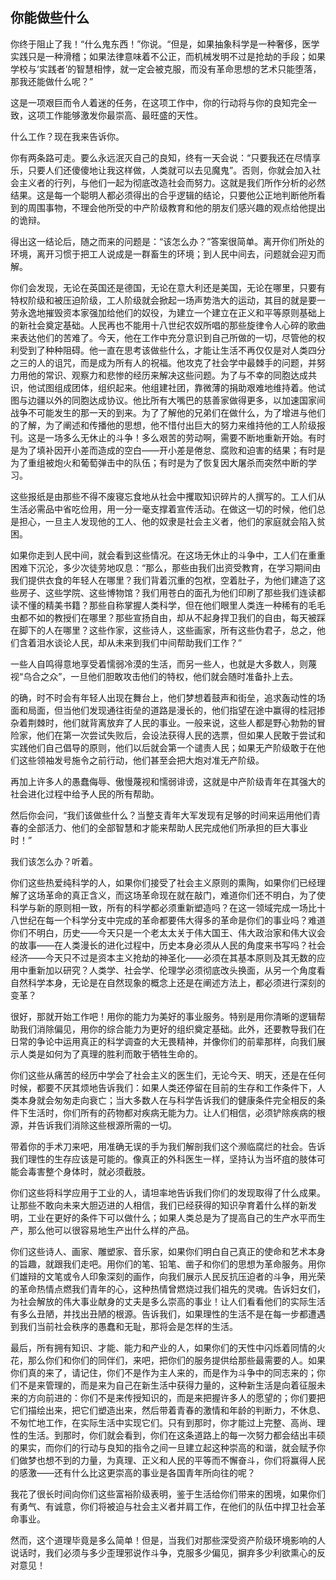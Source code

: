 ## 你能做些什么

你终于阻止了我！“什么鬼东西！”你说。“但是，如果抽象科学是一种奢侈，医学实践只是一种滑稽；如果法律意味着不公正，而机械发明不过是抢劫的手段；如果学校与‘实践者’的智慧相悖，就一定会被克服，而没有革命思想的艺术只能堕落，那我还能做什么呢？”

这是一项艰巨而令人着迷的任务，在这项工作中，你的行动将与你的良知完全一致，这项工作能够激发你最崇高、最旺盛的天性。

什么工作？现在我来告诉你。

你有两条路可走。要么永远泯灭自己的良知，终有一天会说：“只要我还在尽情享乐，只要人们还傻傻地让我这样做，人类就可以去见魔鬼”。否则，你就会加入社会主义者的行列，与他们一起为彻底改造社会而努力。这就是我们所作分析的必然结果。这是每一个聪明人都必须得出的合乎逻辑的结论，只要他公正地判断他所看到的周围事物，不理会他所受的中产阶级教育和他的朋友们感兴趣的观点给他提出的诡辩。

得出这一结论后，随之而来的问题是：“该怎么办？”答案很简单。离开你们所处的环境，离开习惯于把工人说成是一群畜生的环境；到人民中间去，问题就会迎刃而解。

你们会发现，无论在英国还是德国，无论在意大利还是美国，无论在哪里，只要有特权阶级和被压迫阶级，工人阶级就会掀起一场声势浩大的运动，其目的就是要一劳永逸地摧毁资本家强加给他们的奴役，为建立一个建立在正义和平等原则基础上的新社会奠定基础。人民再也不能用十八世纪农奴所唱的那些旋律令人心碎的歌曲来表达他们的苦难了。今天，他在工作中充分意识到自己所做的一切，尽管他的权利受到了种种阻碍。他一直在思考该做些什么，才能让生活不再仅仅是对人类四分之三的人的诅咒，而是成为所有人的祝福。他攻克了社会学中最棘手的问题，并努力用他的常识、观察力和悲惨的经历来解决这些问题。为了与不幸的同胞达成共识，他试图组成团体，组织起来。他组建社团，靠微薄的捐助艰难地维持着。他试图与边疆以外的同胞达成协议。他比所有大嘴巴的慈善家做得更多，以加速国家间战争不可能发生的那一天的到来。为了了解他的兄弟们在做什么，为了增进与他们的了解，为了阐述和传播他的思想，他不惜付出巨大的努力来维持他的工人阶级报刊。这是一场多么无休止的斗争！多么艰苦的劳动啊，需要不断地重新开始。有时是为了填补因开小差而造成的空白——开小差是倦怠、腐败和迫害的结果；有时是为了重组被炮火和葡萄弹击中的队伍；有时是为了恢复因大屠杀而突然中断的学习。

这些报纸是由那些不得不废寝忘食地从社会中攫取知识碎片的人撰写的。工人们从生活必需品中省吃俭用，用一分一毫支撑着宣传活动。在做这一切的时候，他们总是担心，一旦主人发现他的工人、他的奴隶是社会主义者，他们的家庭就会陷入贫困。

如果你走到人民中间，就会看到这些情况。在这场无休止的斗争中，工人们在重重困难下沉沦，多少次徒劳地叹息：“那么，那些由我们出资受教育，在学习期间由我们提供衣食的年轻人在哪里？我们背着沉重的包袱，空着肚子，为他们建造了这些房子、这些学院、这些博物馆？我们用苍白的面孔为他们印刷了那些我们连读都读不懂的精美书籍？那些自称掌握人类科学，但在他们眼里人类连一种稀有的毛毛虫都不如的教授们在哪里？那些宣扬自由，却从不起身捍卫我们的自由，每天被踩在脚下的人在哪里？这些作家，这些诗人，这些画家，所有这些伪君子，总之，他们含着泪水谈论人民，却从未来到我们中间帮助我们工作？”

一些人自鸣得意地享受着懦弱冷漠的生活，而另一些人，也就是大多数人，则蔑视“乌合之众”，一旦他们胆敢攻击他们的特权，他们就会随时准备扑上去。

的确，时不时会有年轻人出现在舞台上，他们梦想着鼓声和街垒，追求轰动性的场面和局面，但当他们发现通往街垒的道路是漫长的，他们指望在途中赢得的桂冠掺杂着荆棘时，他们就背离放弃了人民的事业。一般来说，这些人都是野心勃勃的冒险家，他们在第一次尝试失败后，会设法获得人民的选票，但如果人民敢于尝试和实践他们自己倡导的原则，他们以后就会第一个谴责人民；如果无产阶级敢于在他们这些领袖发号施令之前行动，他们甚至会把大炮对准无产阶级。

再加上许多人的愚蠢侮辱、傲慢蔑视和懦弱诽谤，这就是中产阶级青年在其强大的社会进化过程中给予人民的所有帮助。

然后你会问，“我们该做些什么？当整支青年大军发现有足够的时间来运用他们青春的全部活力、他们的全部智慧和才能来帮助人民完成他们所承担的巨大事业时！”

我们该怎么办？听着。

你们这些热爱纯科学的人，如果你们接受了社会主义原则的熏陶，如果你们已经理解了这场革命的真正含义，而这场革命现在就在敲门，难道你们还不明白，为了使科学与新的原则相一致，所有的科学都必须重新塑造吗？在这一领域完成一场比十八世纪在每一个科学分支中完成的革命都要伟大得多的革命是你们的事业吗？难道你们不明白，历史——今天只是一个老太太关于伟大国王、伟大政治家和伟大议会的故事——在人类漫长的进化过程中，历史本身必须从人民的角度来书写吗？社会经济——今天只不过是资本主义抢劫的神圣化——必须在其基本原则及其无数的应用中重新加以研究？人类学、社会学、伦理学必须彻底改头换面，从另一个角度看自然科学本身，无论是在自然现象的概念上还是在阐述方法上，都必须进行深刻的变革？

很好，那就开始工作吧！用你的能力为美好的事业服务。特别是用你清晰的逻辑帮助我们消除偏见，用你的综合能力为更好的组织奠定基础。此外，还要教导我们在日常的争论中运用真正的科学调查的大无畏精神，并像你们的前辈那样，向我们展示人类是如何为了真理的胜利而敢于牺牲生命的。

你们这些从痛苦的经历中学会了社会主义的医生们，无论今天、明天，还是在任何时候，都要不厌其烦地告诉我们：如果人类还停留在目前的生存和工作条件下，人类本身就会匆匆走向衰亡；当大多数人在与科学告诉我们的健康条件完全相反的条件下生活时，你们所有的药物都对疾病无能为力。让人们相信，必须铲除疾病的根源，并告诉我们消除这些根源所需的一切。

带着你的手术刀来吧，用准确无误的手为我们解剖我们这个濒临腐烂的社会。告诉我们理性的生存应该是可能的。像真正的外科医生一样，坚持认为当坏疽的肢体可能会毒害整个身体时，就必须截肢。

你们这些将科学应用于工业的人，请坦率地告诉我们你们的发现取得了什么成果。让那些不敢向未来大胆迈进的人相信，我们已经获得的知识孕育着什么样的新发明，工业在更好的条件下可以做什么；如果人类总是为了提高自己的生产水平而生产，那么他可以很容易地生产出什么样的产品。

你们这些诗人、画家、雕塑家、音乐家，如果你们明白自己真正的使命和艺术本身的旨趣，就跟我们走吧。用你们的笔、铅笔、凿子和你们的思想为革命服务。用你们雄辩的文笔或令人印象深刻的画作，向我们展示人民反抗压迫者的斗争，用光荣的革命热情点燃我们青年的心，这种热情曾燃烧过我们祖先的灵魂。告诉妇女们，为社会解放的伟大事业献身的丈夫是多么崇高的事业！让人们看看他们的实际生活有多么丑陋，并找出丑陋的根源。告诉我们，如果理性的生活不是在每一步都遭遇到我们当前社会秩序的愚蠢和无耻，那将会是怎样的生活。

最后，所有拥有知识、才能、能力和产业的人，如果你们的天性中闪烁着同情的火花，那么你们和你们的同伴们，来吧，把你们的服务提供给那些最需要的人。如果你们真的来了，请记住，你们不是作为主人来的，而是作为斗争中的同志来的；你们不是来管理的，而是来为自己在新生活中获得力量的，这种新生活是向着征服未来的方向前进的：你们不是来传授知识的，而是来把握许多人的愿望的；你们要把它们描绘出来，把它们塑造出来，然后带着青春的激情和年龄的判断力，不休息、不匆忙地工作，在实际生活中实现它们。只有到那时，你才能过上完整、高尚、理性的生活。到那时，你们就会看到，你们在这条道路上的每一次努力都会结出丰硕的果实，而你们的行动与良知的指令之间一旦建立起这种崇高的和谐，就会赋予你们做梦也想不到的力量，为真理、正义和人民的平等而不懈奋斗，你们将赢得人民的感激——还有什么比这更崇高的事业是各国青年所向往的呢？

我花了很长时间向你们这些富裕阶级表明，鉴于生活给你们带来的困境，如果你们有勇气、有诚意，你们将被迫与社会主义者并肩工作，在他们的队伍中捍卫社会革命事业。

然而，这个道理毕竟是多么简单！但是，当我们对那些深受资产阶级环境影响的人说话时，我们必须与多少歪理邪说作斗争，克服多少偏见，摒弃多少利欲熏心的反对意见！

